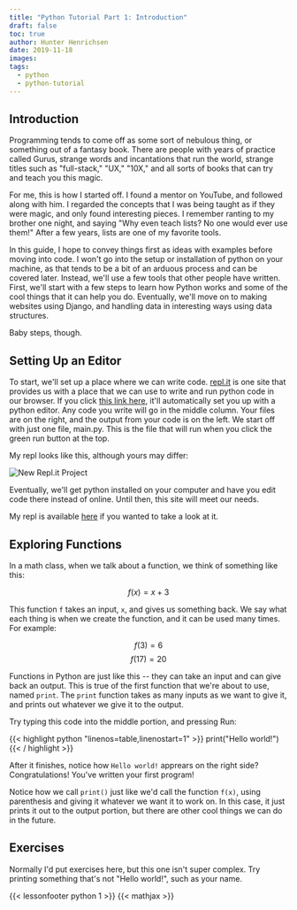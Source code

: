 ```yaml
---
title: "Python Tutorial Part 1: Introduction"
draft: false
toc: true
author: Hunter Henrichsen
date: 2019-11-18
images:
tags:
  - python
  - python-tutorial
---
```


## Introduction

Programming tends to come off as some sort of nebulous thing, or something out
of a fantasy book. There are people with years of practice called Gurus, strange
words and incantations that run the world, strange titles such as "full-stack,"
"UX," "10X," and all sorts of books that can try and teach you this magic. 

For me, this is how I started off. I found a mentor on YouTube, and followed
along with him. I regarded the concepts that I was being taught as if they were 
magic, and only found interesting pieces. I remember ranting to my brother one 
night, and saying "Why even teach lists? No one would ever use them!" After a 
few years, lists are one of my favorite tools.

In this guide, I hope to convey things first as ideas with examples before
moving into code. I won't go into the setup or installation of python on your
machine, as that tends to be a bit of an arduous process and can be covered
later. Instead, we'll use a few tools that other people have written. First, 
we'll start with a few steps to learn how Python works and some of the cool 
things that it can help you do.  Eventually, we'll move on to making websites 
using Django, and handling data in interesting ways using data structures.

Baby steps, though.

## Setting Up an Editor

To start, we'll set up a place where we can write code. 
[repl.it](https://repl.it) is one site that provides us with a place that we 
can use to write and run python code in our browser. If you click 
[this link here](https://repl.it/languages/python3), it'll automatically set 
you up with a python editor. Any code you write will go in the middle column. 
Your files are on the right, and the output from your code is on the left. We
start off with just one file, main.py. This is the file that will run when you
click the green run button at the top.

My repl looks like this, although yours may differ:

![New Repl.it Project](/img/python-01/ReplStarter.jpg)

Eventually, we'll get python installed on your computer and have you edit code
there instead of online. Until then, this site will meet our needs.

My repl is available [here](https://repl.it/@hhenrichsen/PythonIntro) if you
wanted to take a look at it.

## Exploring Functions

In a math class, when we talk about a function, we think of something like this:

$$f(x) = x + 3$$

This function `f` takes an input, `x`, and gives us something back. We say what
each thing is when we create the function, and it can be used many times. For
example:

$$f(3) = 6$$
$$f(17) = 20$$

Functions in Python are just like this -- they can take an input and can give 
back an output. This is true of the first function that we're about to use,
named `print`. The `print` function takes as many inputs as we want to give it,
and prints out whatever we give it to the output. 

Try typing this code into the middle portion, and pressing Run:

{{< highlight python "linenos=table,linenostart=1" >}}
print("Hello world!")
{{< / highlight >}}

After it finishes, notice how `Hello world!` apprears on the right side?
Congratulations! You've written your first program!

Notice how we call `print()` just like we'd call the function `f(x)`, using
parenthesis and giving it whatever we want it to work on. In this case, it just
prints it out to the output portion, but there are other cool things we can do
in the future.

## Exercises

Normally I'd put exercises here, but this one isn't super complex. Try printing
something that's not "Hello world!", such as your name.

{{< lessonfooter python 1 >}}
{{< mathjax >}}
